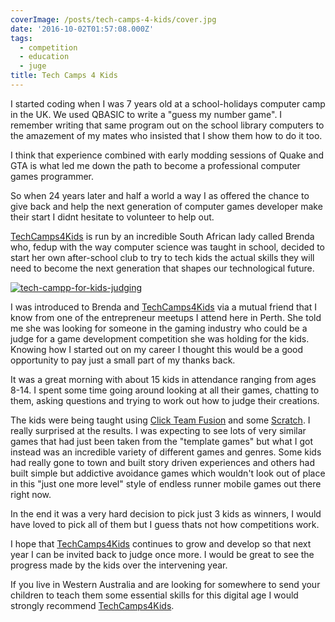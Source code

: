 ```yaml
---
coverImage: /posts/tech-camps-4-kids/cover.jpg
date: '2016-10-02T01:57:08.000Z'
tags:
  - competition
  - education
  - juge
title: Tech Camps 4 Kids
---
```


I started coding when I was 7 years old at a school-holidays computer camp in the UK. We used QBASIC to write a "guess my number game". I remember writing that same program out on the school library computers to the amazement of my mates who insisted that I show them how to do it too.

<!-- more -->

I think that experience combined with early modding sessions of Quake and GTA is what led me down the path to become a professional computer games programmer.

So when 24 years later and half a world a way I as offered the chance to give back and help the next generation of computer games developer make their start I didnt hesitate to volunteer to help out.

[TechCamps4Kids](https://www.techcamps4kids.com/) is run by an incredible South African lady called Brenda who, fedup with the way computer science was taught in school, decided to start her own after-school club to try to tech kids the actual skills they will need to become the next generation that shapes our technological future.

[![tech-campp-for-kids-judging](https://www.mikecann.co.uk/wp-content/uploads/2016/10/tech-campp-for-kids-judging-300x200.jpg)](https://www.mikecann.co.uk/wp-content/uploads/2016/10/tech-campp-for-kids-judging.jpg)

I was introduced to Brenda and [TechCamps4Kids](https://www.techcamps4kids.com/) via a mutual friend that I know from one of the entrepreneur meetups I attend here in Perth. She told me she was looking for someone in the gaming industry who could be a judge for a game development competition she was holding for the kids. Knowing how I started out on my career I thought this would be a good opportunity to pay just a small part of my thanks back.

It was a great morning with about 15 kids in attendance ranging from ages 8-14\. I spent some time going around looking at all their games, chatting to them, asking questions and trying to work out how to judge their creations.

The kids were being taught using [Click Team Fusion](https://www.clickteam.com/clickteam-fusion-2-5) and some [Scratch](https://www.google.com.au/url?sa=t&rct=j&q=&esrc=s&source=web&cd=1&cad=rja&uact=8&ved=0ahUKEwjYmbvwgrvPAhWEGpQKHZYVAysQFggbMAA&url=https%3A%2F%2Fscratch.mit.edu%2F&usg=AFQjCNGW5N9d7PQ3jrU4KekOHZUwNyjKiQ&sig2=RkQvnAt7njJ-D1511P0Yiw&bvm=bv.134495766,d.dGo). I really surprised at the results. I was expecting to see lots of very similar games that had just been taken from the "template games" but what I got instead was an incredible variety of different games and genres. Some kids had really gone to town and built story driven experiences and others had built simple but addictive avoidance games which wouldn't look out of place in this "just one more level" style of endless runner mobile games out there right now.

In the end it was a very hard decision to pick just 3 kids as winners, I would have loved to pick all of them but I guess thats not how competitions work.

I hope that [TechCamps4Kids](https://www.techcamps4kids.com/) continues to grow and develop so that next year I can be invited back to judge once more. I would be great to see the progress made by the kids over the intervening year.

If you live in Western Australia and are looking for somewhere to send your children to teach them some essential skills for this digital age I would strongly recommend [TechCamps4Kids](https://www.techcamps4kids.com/).
